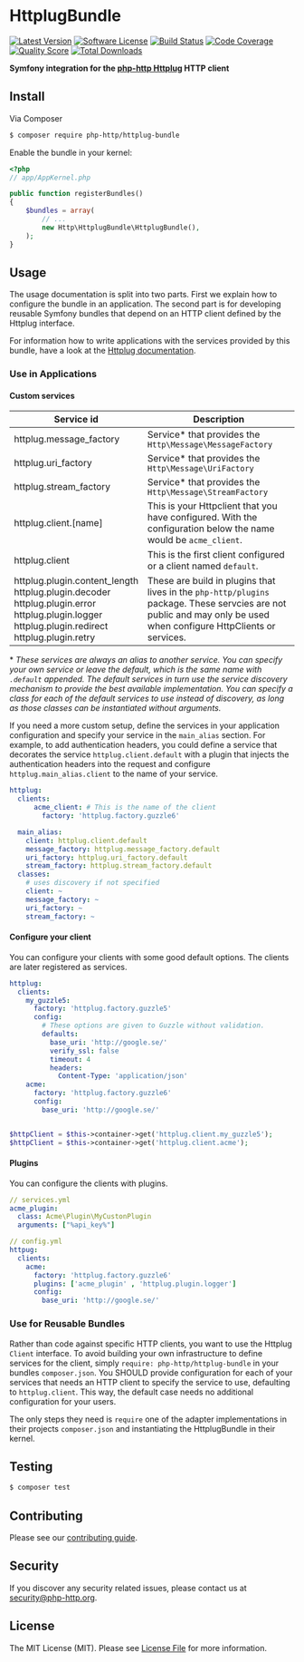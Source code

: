 # HttplugBundle

[![Latest Version](https://img.shields.io/github/release/php-http/HttplugBundle.svg?style=flat-square)](https://github.com/php-http/HttplugBundle/releases)
[![Software License](https://img.shields.io/badge/license-MIT-brightgreen.svg?style=flat-square)](LICENSE)
[![Build Status](https://img.shields.io/travis/php-http/HttplugBundle.svg?style=flat-square)](https://travis-ci.org/php-http/HttplugBundle)
[![Code Coverage](https://img.shields.io/scrutinizer/coverage/g/php-http/HttplugBundle.svg?style=flat-square)](https://scrutinizer-ci.com/g/php-http/HttplugBundle)
[![Quality Score](https://img.shields.io/scrutinizer/g/php-http/HttplugBundle.svg?style=flat-square)](https://scrutinizer-ci.com/g/php-http/HttplugBundle)
[![Total Downloads](https://img.shields.io/packagist/dt/php-http/HttplugBundle.svg?style=flat-square)](https://packagist.org/packages/php-http/HttplugBundle)

**Symfony integration for the [php-http Httplug](http://docs.httplug.io/) HTTP client**


## Install

Via Composer

``` bash
$ composer require php-http/httplug-bundle
```

Enable the bundle in your kernel:

``` php
<?php
// app/AppKernel.php

public function registerBundles()
{
    $bundles = array(
        // ...
        new Http\HttplugBundle\HttplugBundle(),
    );
}
```

## Usage

The usage documentation is split into two parts. First we explain how to configure the bundle in an application. The second part is for developing reusable Symfony bundles that depend on an HTTP client defined by the Httplug interface.

For information how to write applications with the services provided by this bundle, have a look at the [Httplug documentation](http://docs.php-http.org).


### Use in Applications

#### Custom services

| Service id | Description |
| ---------- | ----------- |
| httplug.message_factory | Service* that provides the `Http\Message\MessageFactory`
| httplug.uri_factory | Service* that provides the `Http\Message\UriFactory`
| httplug.stream_factory | Service* that provides the `Http\Message\StreamFactory`
| httplug.client.[name] | This is your Httpclient that you have configured. With the configuration below the name would be `acme_client`.
| httplug.client | This is the first client configured or a client named `default`.
| httplug.plugin.content_length <br> httplug.plugin.decoder<br> httplug.plugin.error<br> httplug.plugin.logger<br> httplug.plugin.redirect<br> httplug.plugin.retry | These are build in plugins that lives in the `php-http/plugins` package. These servcies are not public and may only be used when configure HttpClients or services.

\* *These services are always an alias to another service. You can specify your own service or leave the default, which is the same name with `.default` appended. The default services in turn use the service discovery mechanism to provide the best available implementation. You can specify a class for each of the default services to use instead of discovery, as long as those classes can be instantiated without arguments.*

If you need a more custom setup, define the services in your application configuration and specify your service in the `main_alias` section. For example, to add authentication headers, you could define a service that decorates the service `httplug.client.default` with a plugin that injects the authentication headers into the request and configure `httplug.main_alias.client` to the name of your service.

```yaml
httplug:
  clients:
      acme_client: # This is the name of the client
        factory: 'httplug.factory.guzzle6'

  main_alias:
    client: httplug.client.default
    message_factory: httplug.message_factory.default
    uri_factory: httplug.uri_factory.default
    stream_factory: httplug.stream_factory.default
  classes:
    # uses discovery if not specified
    client: ~
    message_factory: ~
    uri_factory: ~
    stream_factory: ~
```


#### Configure your client

You can configure your clients with some good default options. The clients are later registered as services.

```yaml
httplug:
  clients:
    my_guzzle5:
      factory: 'httplug.factory.guzzle5'
      config:
        # These options are given to Guzzle without validation.
        defaults:
          base_uri: 'http://google.se/'
          verify_ssl: false
          timeout: 4
          headers:
            Content-Type: 'application/json'
    acme:
      factory: 'httplug.factory.guzzle6'
      config:
        base_uri: 'http://google.se/'

```

```php

$httpClient = $this->container->get('httplug.client.my_guzzle5');
$httpClient = $this->container->get('httplug.client.acme');
```


#### Plugins

You can configure the clients with plugins.

```yaml
// services.yml
acme_plugin:
  class: Acme\Plugin\MyCustonPlugin
  arguments: ["%api_key%"]
```
```yaml
// config.yml
httpug:
  clients:
    acme:
      factory: 'httplug.factory.guzzle6'
      plugins: ['acme_plugin' , 'httplug.plugin.logger']
      config:
        base_uri: 'http://google.se/'
```


### Use for Reusable Bundles

Rather than code against specific HTTP clients, you want to use the Httplug `Client` interface. To avoid building your own infrastructure to define services for the client, simply `require: php-http/httplug-bundle` in your bundles `composer.json`. You SHOULD provide configuration for each of your services that needs an HTTP client to specify the service to use, defaulting to `httplug.client`. This way, the default case needs no additional configuration for your users.

The only steps they need is `require` one of the adapter implementations in their projects `composer.json` and instantiating the HttplugBundle in their kernel.


## Testing

``` bash
$ composer test
```


## Contributing

Please see our [contributing guide](http://docs.php-http.org/en/latest/development/contributing.html).


## Security

If you discover any security related issues, please contact us at [security@php-http.org](mailto:security@php-http.org).


## License

The MIT License (MIT). Please see [License File](LICENSE) for more information.
